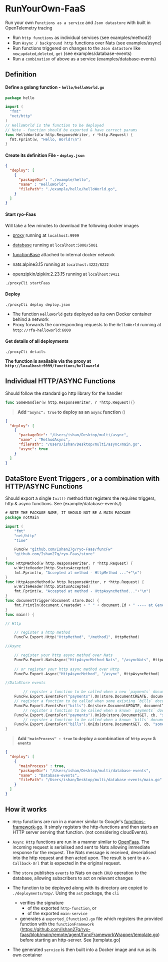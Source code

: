 # RunYourOwn-FaaS

Run your own `Functions as a service` and `Json datastore` with built in OpenTelemetry tracing

- Run `http functions` as individual services (see examples/method2)
- Run `Async / background http` functions over Nats (see examples/async)
- Run functions triggered on changes to the `Json datastore` like `new`,`updated`,`deleted`, `get` (see examples/database-events)
- Run a `combination` of above as a service (examples/database-events)

## Definition

#### Define a golang function - `hello/helloWorld.go`

```go
package hello

import (
  "fmt"
  "net/http"
)
// HelloWorld is the function to be deployed
// Note - function should be exported & have correct params
func HelloWorld(w http.ResponseWriter, r *http.Request) {
  fmt.Fprint(w, "Hello, World!\n")
}
```

#### Create its definition File - `deploy.json`

```json
{
  "deploy": [
    {
      "packageDir": "./example/hello",
      "name" : "HelloWorld",
      "filePath": "./example/hello/helloWorld.go",
    }
  ]
}
```

#### Start ryo-Faas

Will take a few minutes to download the following docker images

- [proxy](https://hub.docker.com/repository/docker/ishan27g/ryo-faas) running at `localhost:9999`
- [database](https://hub.docker.com/repository/docker/ishan27g/ryo-faas) running at `localhost:5000/5001`
- [functionBase](https://hub.docker.com/repository/docker/ishan27g/ryo-faas) attached to internal docker network

- nats:alpine3.15	running at `localhost:4222/8222`
- openzipkin/zipkin:2.23.15 running at `localhost:9411`

```shell
./proxyCli startFaas
```

#### Deploy

```shell
./proxyCli deploy deploy.json
```

- The function `HelloWorld` gets deployed as its own Docker container behind a network
- Proxy forwards the corresponding requests to the `HelloWorld` running at `http://rfa-helloworld:6000`

#### Get details of all deployments

```shell
./proxyCli details
```
__The function is available via the proxy at `http://localhost:9999/functions/helloworld`__

## Individual HTTP/ASYNC Functions

Should follow the standard go http library for the handler
```go
func SomeHandler(w http.ResponseWriter, r *http.Request){}
```
> __Add `"async": true` to deploy as an `async` function__ ()

```json
{
  "deploy": [
    {
      "packageDir": "/Users/ishan/Desktop/multi/async",
      "name" : "MethodAsync",
      "filePath": "/Users/ishan/Desktop/multi/async/main.go",
      "async": true
    }
  ]
}
```

## DataStore Event Triggers , or a combination with HTTP/ASYNC Functions

Should export a single `Init()` method that registers the requires triggers, http & async functions. See (example/database-events/)

```go
# NOTE THE PACKAGE NAME, IT SHOULD NOT BE A MAIN PACKAGE
package notMain

import (
	"fmt"
	"net/http"
	"time"

	FuncFw "github.com/Ishan27g/ryo-Faas/funcFw"
	"github.com/Ishan27g/ryo-Faas/store"
)
func HttpMethod(w http.ResponseWriter, r *http.Request) {
	w.WriteHeader(http.StatusAccepted)
	fmt.Fprint(w, "Accepted at method - HttpMethod ..."+"\n")
}
func HttpAsyncMethod(w http.ResponseWriter, r *http.Request) {
	w.WriteHeader(http.StatusAccepted)
	fmt.Fprint(w, "Accepted at method - HttpAsyncMethod..."+"\n")
}
func documentTrigger(document store.Doc) {
	fmt.Println(document.CreatedAt + " " + document.Id + " ---- at GenericCb()")
}
func main() {

// Http

	// register a http method
	FuncFw.Export.Http("HttpMethod", "/method1", HttpMethod)

//Async

	// register your http async method over Nats
	FuncFw.Export.NatsAsync("HttpAsyncMethod-Nats", "/asyncNats", HttpAsyncMethod)
	
	// or register your http async method over Http
	FuncFw.Export.Async("HttpAsyncMethod", "/async", HttpAsyncMethod)

//DataStore events

    	// register a function to be called when a new `payments` document is created
	FuncFw.Export.EventsFor("payments").On(store.DocumentCREATE, documentTrigger)
   	// register a function to be called when some existing `bills` document is updated
	FuncFw.Export.EventsFor("bills").On(store.DocumentUPDATE, documentTrigger)
    	// register a function to be called when a known `payments` document (by its ID) is retrieved
	FuncFw.Export.EventsFor("payments").OnIds(store.DocumentGET, cb, "some-known-id")
    	// register a function to be called when a known `bills` document (by its ID) is retrieved
	FuncFw.Export.EventsFor("bills").OnIds(store.DocumentGET, cb, "some-known-id")
}
```

> __Add `"mainProcess" : true` to deploy a combination of `http` `async` & `events`__

```json
{
  "deploy": [
    {
      "mainProcess" : true,
      "packageDir": "/Users/ishan/Desktop/multi/database-events",
      "name" : "Database-events",
      "filePath": "/Users/ishan/Desktop/multi/database-events/main.go"
    }
  ]
}
```

## How it works

- `Http` functions are run in a manner similar to Google's [functions-framework-go](https://github.com/GoogleCloudPlatform/functions-framework-go).
It simply registers the http-functions and then starts an HTTP server serving that function. (not considering cloudEvents).

- `Async Http` functions are run in a manner similar to [OpenFaas](https://docs.openfaas.com/reference/async/). The incoming request is serialised and sent to Nats allowing immediate response for the request. The Nats message is received, deserialised into the http request and then acted upon. The result is sent to a `X-Callback-Url` that is expected in the original request.

- The `store` publishes `events` to Nats on each `CRUD` operation to the database, allowing subscribers to act on relevant changes

- The function to be deployed along with its directory are copied to `./deployments/tmp/`. Using the `ast`  package, the `cli`
  - verifies the signature
    - of the exported `http-function`, or
    - of the exported `main-service`
  - generates a `exported_{function}.go` file which registers the provided function with the `functionFramework` (https://github.com/Ishan27g/ryo-faas/blob/main/remote/agent/funcFrameworkWrapper/template.go) before starting an http-server. See [template.go]
- The generated `service` is then built into a Docker image and run as its own container

